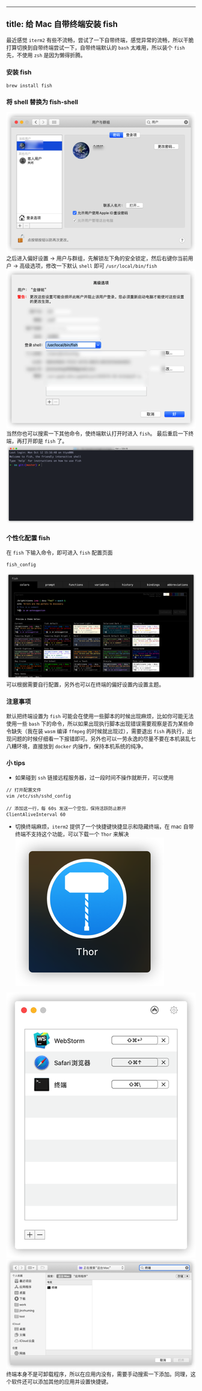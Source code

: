 
---
title: 给 Mac 自带终端安装 fish
---

最近感觉 `iterm2` 有些不流畅，尝试了一下自带终端，感觉异常的流畅，所以干脆打算切换到自带终端尝试一下，自带终端默认的 `bash` 太难用，所以装个 `fish` 先，不使用 `zsh` 是因为懒得折腾。

### 安装 fish
```
brew install fish
```

### 将 shell 替换为 fish-shell
![设置](https://raw.githubusercontent.com/jinzhuming/oss/master/uPic/VnBBTr.png)
之后进入偏好设置 -> 用户与群组，先解锁左下角的安全锁定，然后右键你当前用户 -> 高级选项，修改一下默认 `shell` 即可 `/usr/local/bin/fish`
![用户](https://raw.githubusercontent.com/jinzhuming/oss/master/uPic/LPeGoR.png)
当然你也可以搜索一下其他命令，使终端默认打开时进入 `fish`。
最后重启一下终端，再打开即是 `fish` 了。
![fish](https://raw.githubusercontent.com/jinzhuming/oss/master/uPic/OLa6jh.png)

### 个性化配置 fish
在 `fish` 下输入命令，即可进入 `fish` 配置页面
```
fish_config
```

![fish_config](https://raw.githubusercontent.com/jinzhuming/oss/master/uPic/khRqOR.png)
可以根据需要自行配置，另外也可以在终端的偏好设置内设置主题。

### 注意事项
默认把终端设置为 `fish` 可能会在使用一些脚本的时候出现麻烦，比如你可能无法使用一些 `bash` 下的命令，所以如果出现执行脚本出现错误需要观察是否为某些命令缺失（我在装 `wasm` 编译 `ffmpeg` 的时候就出现过），需要退出 `fish` 再执行，出现问题的时候仔细看一下报错即可。另外也可以一劳永逸的尽量不要在本机装乱七八糟环境，直接放到 `docker` 内操作，保持本机系统的纯净。

### 小 tips
* 如果碰到 `ssh` 链接远程服务器，过一段时间不操作就断开，可以使用
```
// 打开配置文件
vim /etc/ssh/sshd_config 

// 添加这一行，每 60s 发送一个空包，保持活跃防止断开
ClientAliveInterval 60
```
* 切换终端麻烦，`iterm2` 提供了一个快捷键快捷显示和隐藏终端，在 mac 自带终端不支持这个功能，可以下载一个 `Thor` 来解决
![Thor](https://raw.githubusercontent.com/jinzhuming/oss/master/uPic/ASyRjR.png)

![Thor](https://raw.githubusercontent.com/jinzhuming/oss/master/uPic/2RJB2f.png)
![终端](https://raw.githubusercontent.com/jinzhuming/oss/master/uPic/CbcO41.png)
终端本身不是可卸载程序，所以在应用内没有，需要手动搜索一下添加。同理，这个软件还可以添加其他的应用并设置快捷键。
